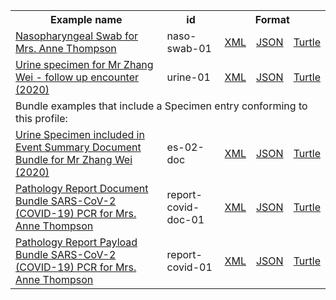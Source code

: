 <table class="list" width="100%">            
   <tr>
     <th>Example name</th>
     <th>id</th>
     <th colspan="3">Format</th>
   </tr>
   <tr>
      <td><a href="Specimen-naso-swab-01.html">Nasopharyngeal Swab for Mrs. Anne Thompson</a></td>
      <td>naso-swab-01</td>
      <td><a href="Specimen-naso-swab-01.xml.html">XML</a></td>
      <td><a href="Specimen-naso-swab-01.json.html">JSON</a></td>
      <td><a href="Specimen-naso-swab-01.ttl.html">Turtle</a></td>
   </tr> 
   <tr>
      <td><a href="Specimen-urine-01.html">Urine specimen for Mr Zhang Wei - follow up encounter (2020)</a></td>
      <td>urine-01</td>
      <td><a href="Specimen-urine-01.xml.html">XML</a></td>
      <td><a href="Specimen-urine-01.json.html">JSON</a></td>
      <td><a href="Specimen-urine-01.ttl.html">Turtle</a></td>
   </tr> 
   <tr>
      <td colspan="5">Bundle examples that include a Specimen entry conforming to this profile:</td>
   </tr> 
   <tr>
      <td><a href="Bundle-es-02-doc.html">Urine Specimen included in Event Summary Document Bundle for Mr Zhang Wei (2020)</a></td>
      <td>es-02-doc</td>
      <td><a href="Bundle-es-02-doc.xml.html">XML</a></td>
      <td><a href="Bundle-es-02-doc.json.html">JSON</a></td>
      <td><a href="Bundle-es-02-doc.ttl.html">Turtle</a></td>
   </tr> 
   <tr>
      <td><a href="Bundle-report-covid-doc-01.html">Pathology Report Document Bundle SARS-CoV-2 (COVID-19) PCR for Mrs. Anne Thompson</a></td>
      <td>report-covid-doc-01</td>
      <td><a href="Bundle-report-covid-doc-01.xml.html">XML</a></td>
      <td><a href="Bundle-report-covid-doc-01.json.html">JSON</a></td>
      <td><a href="Bundle-report-covid-doc-01.ttl.html">Turtle</a></td>
   </tr>
   <tr>
      <td><a href="Bundle-report-covid-01.html">Pathology Report Payload Bundle SARS-CoV-2 (COVID-19) PCR for Mrs. Anne Thompson</a></td>
      <td>report-covid-01</td>
      <td><a href="Bundle-report-covid-01.xml.html">XML</a></td>
      <td><a href="Bundle-report-covid-01.json.html">JSON</a></td>
      <td><a href="Bundle-report-covid-01.ttl.html">Turtle</a></td>
   </tr>
</table>